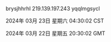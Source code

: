brysjhhrhl 219.139.197.243 yqqlmgsycl

2024年 03月 23日 星期六 04:30:02 CST

2024年 03月 22日 星期五 20:30:02 GMT
